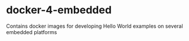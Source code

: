 # docker-4-embedded
Contains docker images for developing Hello World examples on several embedded platforms
